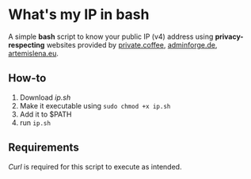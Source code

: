 # What's my IP in bash
A simple **bash** script to know your public IP (v4) address using **privacy-respecting** websites provided by [private.coffee](https://private.coffee/membership.html), [adminforge.de](https://adminforge.de/unterstuetzen/), [artemislena.eu](https://artemislena.eu).

## How-to

1. Download *ip.sh*
2. Make it executable using ```sudo chmod +x ip.sh```
3. Add it to $PATH
4. run ```ip.sh```

## Requirements
*Curl* is required for this script to execute as intended.
